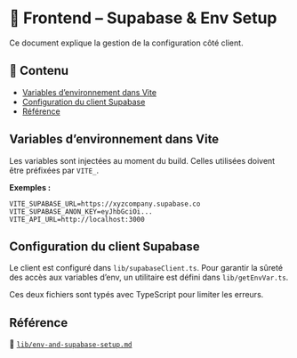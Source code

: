 # 🧭 Frontend – Supabase & Env Setup

Ce document explique la gestion de la configuration côté client.

## 📌 Contenu

- [Variables d’environnement dans Vite](#variables-denvironnement-dans-vite)
- [Configuration du client Supabase](#configuration-du-client-supabase)
- [Référence](#référence)

## Variables d’environnement dans Vite

Les variables sont injectées au moment du build. Celles utilisées doivent être préfixées par `VITE_`.

**Exemples :**

```env
VITE_SUPABASE_URL=https://xyzcompany.supabase.co
VITE_SUPABASE_ANON_KEY=eyJhbGciOi...
VITE_API_URL=http://localhost:3000
```

## Configuration du client Supabase

Le client est configuré dans `lib/supabaseClient.ts`. Pour garantir la sûreté des accès aux variables d’env, un utilitaire est défini dans `lib/getEnvVar.ts`.

Ces deux fichiers sont typés avec TypeScript pour limiter les erreurs.

## Référence

📄 [`lib/env-and-supabase-setup.md`](./lib/env-and-supabase-setup.md)

